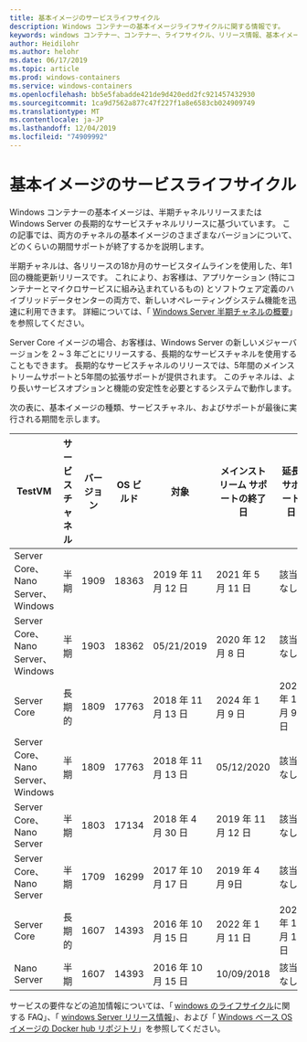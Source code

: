 ```yaml
---
title: 基本イメージのサービスライフサイクル
description: Windows コンテナーの基本イメージライフサイクルに関する情報です。
keywords: windows コンテナー、コンテナー、ライフサイクル、リリース情報、基本イメージ、コンテナー基本イメージ
author: Heidilohr
ms.author: helohr
ms.date: 06/17/2019
ms.topic: article
ms.prod: windows-containers
ms.service: windows-containers
ms.openlocfilehash: bb5e5fabadde421de9d420edd2fc921457432930
ms.sourcegitcommit: 1ca9d7562a877c47f227f1a8e6583cb024909749
ms.translationtype: MT
ms.contentlocale: ja-JP
ms.lasthandoff: 12/04/2019
ms.locfileid: "74909992"
---
```

# <a name="base-image-servicing-lifecycles"></a>基本イメージのサービスライフサイクル

Windows コンテナーの基本イメージは、半期チャネルリリースまたは Windows Server の長期的なサービスチャネルリリースに基づいています。 この記事では、両方のチャネルの基本イメージのさまざまなバージョンについて、どのくらいの期間サポートが終了するかを説明します。

半期チャネルは、各リリースの18か月のサービスタイムラインを使用した、年1回の機能更新リリースです。 これにより、お客様は、アプリケーション (特にコンテナーとマイクロサービスに組み込まれているもの) とソフトウェア定義のハイブリッドデータセンターの両方で、新しいオペレーティングシステム機能を迅速に利用できます。 詳細については、「 [Windows Server 半期チャネルの概要](https://docs.microsoft.com/windows-server/get-started/semi-annual-channel-overview)」を参照してください。

Server Core イメージの場合、お客様は、Windows Server の新しいメジャーバージョンを 2 ~ 3 年ごとにリリースする、長期的なサービスチャネルを使用することもできます。 長期的なサービスチャネルのリリースでは、5年間のメインストリームサポートと5年間の拡張サポートが提供されます。 このチャネルは、より長いサービスオプションと機能の安定性を必要とするシステムで動作します。

次の表に、基本イメージの種類、サービスチャネル、およびサポートが最後に実行される期間を示します。

|TestVM                       |サービス チャネル|バージョン|OS ビルド|対象|メインストリーム サポートの終了日|延長サポート日|
|---------------------------------|-----------------|-------|--------|------------|---------------------------|---------------------|
|Server Core、Nano Server、Windows|半期      |1909   |18363   |2019 年 11 月 12 日  |2021 年 5 月 11 日                 |該当なし                  |
|Server Core、Nano Server、Windows|半期      |1903   |18362   |05/21/2019  |2020 年 12 月 8 日                 |該当なし                  |
|Server Core                      |長期的        |1809   |17763   |2018 年 11 月 13 日  |2024 年 1 月 9 日                 |2029 年 1 月 9 日           |
|Server Core、Nano Server、Windows|半期      |1809   |17763   |2018 年 11 月 13 日  |05/12/2020                 |該当なし                  |
|Server Core、Nano Server         |半期      |1803   |17134   |2018 年 4 月 30 日  |2019 年 11 月 12 日                 |該当なし                  |
|Server Core、Nano Server         |半期      |1709   |16299   |2017 年 10 月 17 日  |2019 年 4 月 9日                 |該当なし                  |
|Server Core                      |長期的        |1607   |14393   |2016 年 10 月 15 日  |2022 年 1 月 11 日                 |2027 年 1 月 11 日           |
|Nano Server                      |半期      |1607   |14393   |2016 年 10 月 15 日  |10/09/2018                 |該当なし                  |

サービスの要件などの追加情報については、「 [windows のライフサイクル](https://support.microsoft.com/help/18581/lifecycle-faq-windows-products)に関する FAQ」、「 [windows Server リリース情報](https://docs.microsoft.com/windows-server/get-started/windows-server-release-info)」、および「 [Windows ベース OS イメージの Docker hub リポジトリ](https://hub.docker.com/_/microsoft-windows-base-os-images)」を参照してください。
